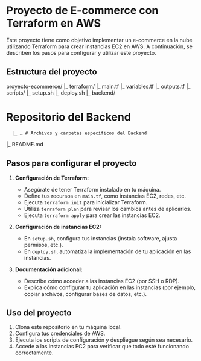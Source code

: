 # Proyecto de E-commerce con Terraform en AWS

Este proyecto tiene como objetivo implementar un e-commerce en la nube utilizando Terraform para crear instancias EC2 en AWS. A continuación, se describen los pasos para configurar y utilizar este proyecto.

## Estructura del proyecto

proyecto-ecommerce/
   |_ terraform/
      |_ main.tf
      |_ variables.tf
      |_ outputs.tf
   |_ scripts/
      |_ setup.sh
      |_ deploy.sh
   |_ backend/ 
# Repositorio del Backend 
      |_ … # Archivos y carpetas específicos del Backend 
   |_ README.md

## Pasos para configurar el proyecto

1. **Configuración de Terraform:**
   - Asegúrate de tener Terraform instalado en tu máquina.
   - Define tus recursos en `main.tf`, como instancias EC2, redes, etc.
   - Ejecuta `terraform init` para inicializar Terraform.
   - Utiliza `terraform plan` para revisar los cambios antes de aplicarlos.
   - Ejecuta `terraform apply` para crear las instancias EC2.

2. **Configuración de instancias EC2:**
   - En `setup.sh`, configura tus instancias (instala software, ajusta permisos, etc.).
   - En `deploy.sh`, automatiza la implementación de tu aplicación en las instancias.

3. **Documentación adicional:**
   - Describe cómo acceder a las instancias EC2 (por SSH o RDP).
   - Explica cómo configurar tu aplicación en las instancias (por ejemplo, copiar archivos, configurar bases de datos, etc.).

## Uso del proyecto

1. Clona este repositorio en tu máquina local.
2. Configura tus credenciales de AWS.
3. Ejecuta los scripts de configuración y despliegue según sea necesario.
4. Accede a las instancias EC2 para verificar que todo esté funcionando correctamente.


